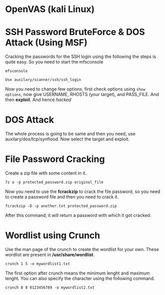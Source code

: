 # OpenVAS (kali Linux)

# SSH Password BruteForce & DOS Attack (Using MSF)

Cracking the passwords for the SSH login using the following the steps is quite easy. So you need to start the mfsconsole

```
mfsconsole
```

```
Use auxilary/scanner/ssh/ssh_login
```

Now you need to change few options, first check options using `show options`, now give USERNAME, RHOSTS (your target), and PASS_FILE. And then **exploit**. And hence *hacked*

# DOS Attack

The whole process is going to be same and then you need, use auxilary/dos/tcp/synflood. Now select the target and exploit. 

# File Password Cracking

Create a zip file with some content in it. 

```
7z a -p protected_password.zip original_file
```

Now you need to use the **fcrackzip** to crack the file password, so you need to create a password file and then you need to crack it.

```
fcrackzip -D -p another.txt protected_password.zip
```

After this command, it will return a password with which it got cracked.

# Wordlist using Crunch

Use the man page of the crunch to create the wordlist for your own. These wordlist are present in **/usr/share/wordlist**.

```
crunch 1 5 -o mywordlist1.txt
```

The first option after crunch means the minimum lenght and maximum lenght. You can also specify the character using the following command.

```
crunch 8 8 0123456789 -o mywordlist2.txt
```


  
